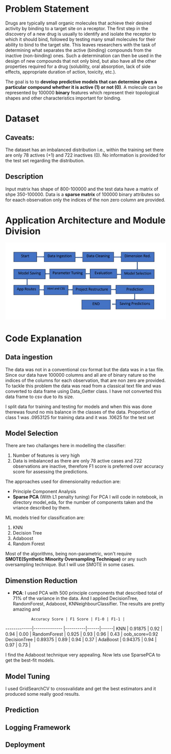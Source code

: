 # Problem Statement
Drugs are typically small organic molecules that achieve their desired activity by binding to a target site on a receptor. The first step in the discovery of a new drug is usually to identify and isolate the receptor to which it should bind, followed by testing many small molecules for their ability to bind to the target site. This leaves researchers with the task of determining what separates the active (binding) compounds from the inactive (non-binding) ones. Such a determination can then be used in the design of new compounds that not only bind, but also have all the other properties required for a drug (solubility, oral absorption, lack of side effects, appropriate duration of action, toxicity, etc.). 

The goal is to to **develop predictive models that can determine given a particular compound whether it is active (1) or not (0)**.
A molecule can be represented by 100000 **binary** features which represent their topological shapes and other characteristics important for binding.

# Dataset
## Caveats: 
 The dataset has an imbalanced distribution i.e., within the training set there are only 78 actives (+1) and 722 inactives (0). No information is provided for the test set regarding the distribution.
## Description
Input matrix has shape of 800-100000 and the test data have a matrix of shpe 350-100000.
Data is a **sparse matrix** of 100000 binary attributes so for eaach observation only the indices of the non zero column are provided.

# Application Architecture and Module Division
![](/info/architecture.jpeg "Architecture")


# Code Explanation

## Data ingestion
The data was not in a conventional csv format but the data was in a tax file. Since our data have 100000 columns and all are of binary nature so the indices of the columns for each observation, that are non zero are provided.
To tackle this problem the data was read from a classical text file and was converted to data frame using Data_Getter class.
I have not converted this data frame to csv due to its size.

I split data for training and testing for models and when this was done therewas found no mis balance in the classes of the data. Proportion of class 1 was .0953125 for training data and it was .10625 for the test set

## Model Selection
There are two challanges here in modelling the classifier: 
1. Number of features is very high 
2. Data is imbalanced as there are only 78 active cases and 722 observations are inactive, therefore F1 score is preferred over accuracy score for assessing the predictions.

The approaches used for dimensionality reduction are:
* Principle Component Analysis
* **Sparse PCA** (With L1 penalty tuning)
For PCA I will code in notebook, in directory model_eda, for the number of components taken and the vriance described by them.

ML models tried for classification are:
  1. KNN
  2. Decision Tree
  3. Adaboost
  4. Random Forest

Most of the algorithms, being non-parametric, won't require **SMOTE(Synthetic Minority Oversampling Technique)** or any such oversampling technique. But I will use SMOTE in some cases.

## Dimenstion Reduction
* **PCA**: 
I used PCA with 500 principle components that described total of 71% of the variance in the data. And I applied DecisionTree, RandomForest, Adaboost, KNNeighbourClassifier. The results are pretty amazing and 

              Accuracy Score | F1 Score | F1-0 | F1-1 |
-------------|-------------- |----------|------|------|
KNN          |    0.91875    |  0.92    | 0.94 | 0.00 |
RandomForest |    0.925      |  0.93    | 0.96 | 0.43 |                        oob_score=0.92
DecisionTree |    0.89375    |  0.89    | 0.94 | 0.37 |
AdaBoost     |    0.94375    |  0.94    | 0.97 | 0.73 |

I find the Adaboost technique very appealing. Now lets use SparsePCA to get the best-fit models.

## Model Tuning 
I used GridSearchCV to crossvalidate and get the best estimators and it produced some really good results.

## Prediction 

## Logging Framework

## Deployment
